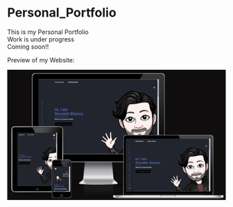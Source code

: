# Personal_Portfolio
<p>This is my Personal Portfolio<br>
Work is under progress<br>
Coming soon!!</p>
<p> Preview of my Website: </p>
<img src="Screenshot 2023-03-04 200216.png"
